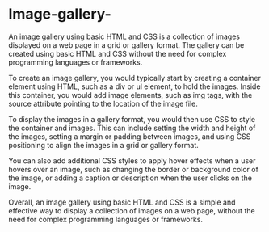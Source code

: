 # Image-gallery-

An image gallery using basic HTML and CSS is a collection of images displayed on a web page in a grid or gallery format. The gallery can be created using basic HTML and CSS without the need for complex programming languages or frameworks.

To create an image gallery, you would typically start by creating a container element using HTML, such as a div or ul element, to hold the images. Inside this container, you would add image elements, such as img tags, with the source attribute pointing to the location of the image file.

To display the images in a gallery format, you would then use CSS to style the container and images. This can include setting the width and height of the images, setting a margin or padding between images, and using CSS positioning to align the images in a grid or gallery format.

You can also add additional CSS styles to apply hover effects when a user hovers over an image, such as changing the border or background color of the image, or adding a caption or description when the user clicks on the image.

Overall, an image gallery using basic HTML and CSS is a simple and effective way to display a collection of images on a web page, without the need for complex programming languages or frameworks.
